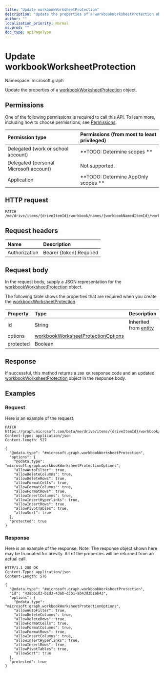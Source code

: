 ```yaml
---
title: "Update workbookWorksheetProtection"
description: "Update the properties of a workbookWorksheetProtection object."
author: ""
localization_priority: Normal
ms.prod: ""
doc_type: apiPageType
---
```


# Update workbookWorksheetProtection

Namespace: microsoft.graph

Update the properties of a [workbookWorksheetProtection](../resources/workbookworksheetprotection.md) object.

## Permissions
One of the following permissions is required to call this API. To learn more, including how to choose permissions, see [Permissions](/concepts/permissions-reference.md).

|Permission type|Permissions (from most to least privileged)|
|:---|:---|
|Delegated (work or school account)|**TODO: Determine scopes **|
|Delegated (personal Microsoft account)|Not supported.|
|Application|**TODO: Determine AppOnly scopes **|

## HTTP request
<!-- {
  "blockType": "ignored"
}
-->
``` http
PATCH /me/drive/items/{driveItemId}/workbook/names/{workbookNamedItemId}/worksheet/protection
```

## Request headers
|Name|Description|
|:---|:---|
|Authorization|Bearer {token}.Required|

## Request body
In the request body, supply a JSON representation for the [workbookWorksheetProtection](../resources/workbookworksheetprotection.md) object.

The following table shows the properties that are required when you create the [workbookWorksheetProtection](../resources/workbookworksheetprotection.md).

|Property|Type|Description|
|:---|:---|:---|
|id|String| Inherited from [entity](../resources/entity.md)|
|options|[workbookWorksheetProtectionOptions](../resources/workbookworksheetprotectionoptions.md)||
|protected|Boolean||



## Response
If successful, this method returns a `200 OK` response code and an updated [workbookWorksheetProtection](../resources/workbookworksheetprotection.md) object in the response body.

## Examples

### Request
Here is an example of the request.
<!-- {
  "blockType": "request",
  "name": "update_workbookworksheetprotection"
}
-->
``` http
PATCH https://graph.microsoft.com/beta/me/drive/items/{driveItemId}/workbook/names/{workbookNamedItemId}/worksheet/protection
Content-type: application/json
Content-length: 527

{
  "@odata.type": "#microsoft.graph.workbookWorksheetProtection",
  "options": {
    "@odata.type": "microsoft.graph.workbookWorksheetProtectionOptions",
    "allowAutoFilter": true,
    "allowDeleteColumns": true,
    "allowDeleteRows": true,
    "allowFormatCells": true,
    "allowFormatColumns": true,
    "allowFormatRows": true,
    "allowInsertColumns": true,
    "allowInsertHyperlinks": true,
    "allowInsertRows": true,
    "allowPivotTables": true,
    "allowSort": true
  },
  "protected": true
}
```

### Response
Here is an example of the response. Note: The response object shown here may be truncated for brevity. All of the properties will be returned from an actual call.
<!-- {
  "blockType": "response",
  "truncated": true
}
-->
``` http
HTTP/1.1 200 OK
Content-Type: application/json
Content-Length: 576

{
  "@odata.type": "#microsoft.graph.workbookWorksheetProtection",
  "id": "43abb1d3-b1d3-43ab-d3b1-ab43d3b1ab43",
  "options": {
    "@odata.type": "microsoft.graph.workbookWorksheetProtectionOptions",
    "allowAutoFilter": true,
    "allowDeleteColumns": true,
    "allowDeleteRows": true,
    "allowFormatCells": true,
    "allowFormatColumns": true,
    "allowFormatRows": true,
    "allowInsertColumns": true,
    "allowInsertHyperlinks": true,
    "allowInsertRows": true,
    "allowPivotTables": true,
    "allowSort": true
  },
  "protected": true
}
```

